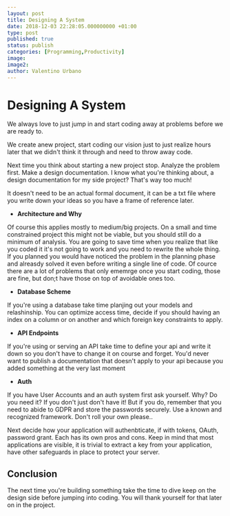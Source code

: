 ```yaml
---
layout: post
title: Designing A System
date: 2018-12-03 22:28:05.000000000 +01:00
type: post
published: true
status: publish
categories: [Programming,Productivity]
image:
image2:
author: Valentino Urbano
---
```


# Designing A System

We always love to just jump in and start coding away at problems before we are ready to.

We create anew project, start coding our vision just to just realize hours later that we didn't think it through and need to throw away code.

Next time you think about starting a new project stop. Analyze the problem first. Make a design documentation. I know what you're thinking about, a design documentation for my side project? That's way too much!

It doesn't need to be an actual formal document, it can be a txt file where you write down your ideas so you have a frame of reference later.

- **Architecture and Why**

Of course this applies mostly to medium/big projects. On a small and time constrained project this might not be viable, but you should still do a minimum of analysis. You are going to save time when you realize that like you coded it it's not going to work and you need to rewrite the whole thing. If you planned you would have noticed the problem in the planning phase and alreasdy solved it even before writing a single line of code. Of cource there are a lot of problems that only ememrge once you start coding, those are fine, but don;t have those on top of avoidable ones too.

- **Database Scheme**

If you're using a database take time planjing out your models and relashinship. You can optimize access time, decide if you should having an index on a column or on another and which foreign key constraints to apply.

- **API Endpoints**

If you're using or serving an API take time to define your api and write it down so you don't have to change it on course and forget. You'd never want to publish a documentation that doesn't apply to your api because you added something at the very last moment

- **Auth**

If you have User Accounts and an auth system first ask yourself. Why? Do you need it? If you don't just don't have it! But if you do, remember that you need to abide to GDPR and store the passwords securely. Use a known and recognized framework. Don't roll your own please..

Next decide how your application will authenbticate, if with tokens, OAuth, password grant. Each has its own pros and cons.
Keep in mind that most applications are visible, it is trivial to extract a key from your application, have other safeguards in place to protect your server.

## Conclusion

The next time you're building something take the time to dive keep on the design side before jumping into coding. You will thank yourself for that later on in the project.
